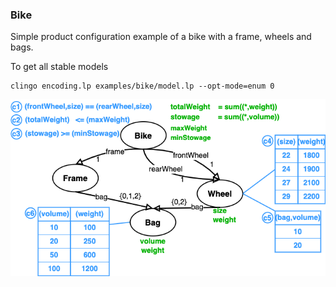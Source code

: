 ### Bike

Simple product configuration example of a bike with a frame, wheels and bags.

To get all stable models
```
clingo encoding.lp examples/bike/model.lp --opt-mode=enum 0
```

![](model.png)
